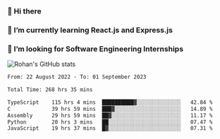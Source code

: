 ### 👋 Hi there 

<!--
**rohznmdev/rohznmdev** is a ✨ _special_ ✨ repository because its `README.md` (this file) appears on your GitHub profile.

Here are some ideas to get you started:

- 🔭 I’m currently working on ...
- 🌱 I’m currently learning Ruby and Ruby on Rails
- 👯 I’m looking to collaborate on ...
- 🤔 I’m looking for help with ...
- 💬 Ask me about ...
- 📫 How to reach me: ...
- 😄 Pronouns: ...
- ⚡ Fun fact: ...
-->
### 🌱 I’m currently learning React.js and Express.js
### 🤔 I’m looking for Software Engineering Internships
![Rohan's GitHub stats](https://github-readme-stats.vercel.app/api?username=rohznmdev&theme=dark&show_icons=true)

<!--START_SECTION:waka-->

```txt
From: 22 August 2022 - To: 01 September 2023

Total Time: 268 hrs 35 mins

TypeScript    115 hrs 4 mins  ██████████▓░░░░░░░░░░░░░░   42.84 %
C             39 hrs 59 mins  ███▓░░░░░░░░░░░░░░░░░░░░░   14.89 %
Assembly      29 hrs 59 mins  ██▓░░░░░░░░░░░░░░░░░░░░░░   11.17 %
Python        20 hrs 3 mins   ██░░░░░░░░░░░░░░░░░░░░░░░   07.47 %
JavaScript    19 hrs 37 mins  █▓░░░░░░░░░░░░░░░░░░░░░░░   07.31 %
```

<!--END_SECTION:waka-->
